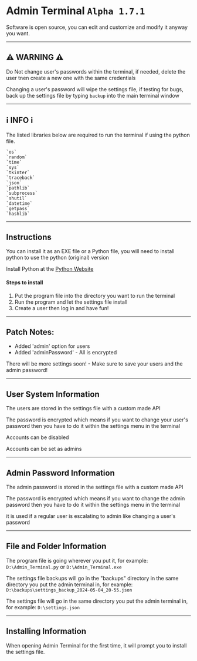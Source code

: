 # Admin Terminal `Alpha 1.7.1`

Software is open source, you can edit and customize and modify it anyway you want.

---

## ⚠ WARNING ⚠

Do Not change user's passwords within the terminal, if needed, delete the user tnen create a new one with the same credentials

Changing a user's password will wipe the settings file, if testing for bugs, back up the settings file by typing `backup` into the main terminal window

---

## ℹ️ INFO ℹ️

The listed libraries below are required to run the terminal if using the python file.

    `os`
    `random`
    `time`
    `sys`
    `tkinter`
    `traceback`
    `json`
    `pathlib`
    `subprocess`
    `shutil`
    `datetime`
    `getpass`
    `hashlib`

---

## Instructions

You can install it as an EXE file or a Python file, you will need to install python to use the python (original) version

Install Python at the [Python Website](https://www.python.org)

#### Steps to install

1. Put the program file into the directory you want to run the terminal
2. Run the program and let the settings file install
3. Create a user then log in and have fun!

---

## Patch Notes:
-   Added 'admin' option for users
-   Added 'adminPassword' - All is encrypted

There will be more settings soon! - Make sure to save your users and the admin password!

---

## User System Information

The users are stored in the settings file with a custom made API

The password is encrypted which means if you want to change your user's password then you have to do it within the settings menu in the terminal

Accounts can be disabled

Accounts can be set as admins

---

## Admin Password Information

The admin password is stored in the settings file with a custom made API

The password is encrypted which means if you want to change the admin password then you have to do it within the settings menu in the terminal

it is used if a regular user is escalating to admin like changing a user's password

---
## File and Folder Information

The program file is going wherever you put it, for example: `D:\Admin_Terminal.py` or `D:\Admin_Terminal.exe`

The settings file backups will go in the "backups" directory in the same directory you put the admin terminal in, for example: `D:\backups\settings_backup_2024-05-04_20-55.json`

The settings file will go in the same directory you put the admin terminal in, for example: `D:\settings.json`

---

## Installing Information

When opening Admin Terminal for the first time, it will prompt you to install the settings file.
